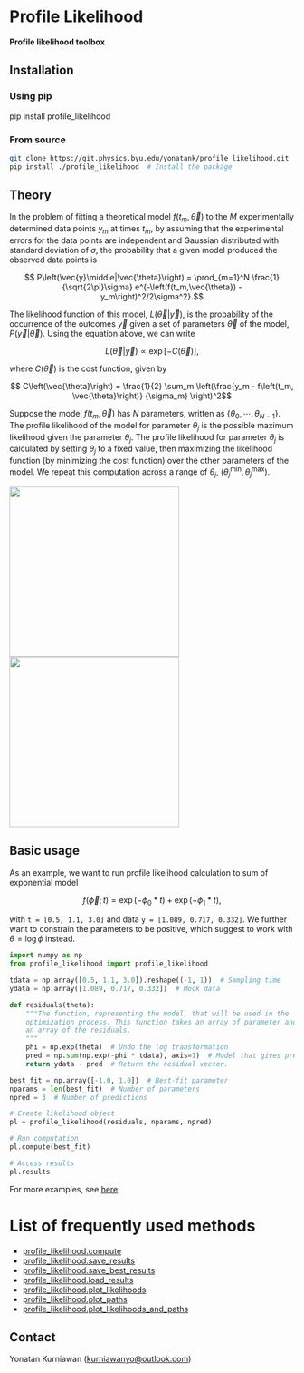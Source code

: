 # Profile Likelihood
**Profile likelihood toolbox**

## Installation
### Using pip
pip install profile_likelihood

### From source
```bash
git clone https://git.physics.byu.edu/yonatank/profile_likelihood.git
pip install ./profile_likelihood  # Install the package
```

## Theory
In the problem of fitting a theoretical model
$`f\left(t_m, \vec{\theta}\right)`$ to the $`M`$ experimentally
determined data points $`y_m`$ at times $`t_m`$, by assuming that the
experimental errors for the data points are independent and Gaussian
distributed with standard deviation of $`\sigma`$, the probability
that a given model produced the observed data points is

```math
    P\left(\vec{y}\middle|\vec{\theta}\right) =
		\prod_{m=1}^N \frac{1}{\sqrt{2\pi}\sigma}
        e^{-\left(f(t_m,\vec{\theta}) - y_m\right)^2/2\sigma^2}.
```

The likelihood function of this model,
$`L\left(\vec{\theta}\middle|\vec{y}\right)`$, is the probability of
the occurrence of the outcomes $`\vec{y}`$ given a set of parameters
$`\vec{\theta}`$ of the model,
$`P\left(\vec{y}\middle|\vec{\theta}\right)`$. Using the equation
above, we can write

```math
    L\left(\vec{\theta}\middle|\vec{y}\right) \propto
		\exp\left[ -C\left(\vec{\theta}\right) \right],
```

where $`C\left(\vec{\theta}\right)`$ is the cost function, given by

```math
    C\left(\vec{\theta}\right) = \frac{1}{2} \sum_m
        \left(\frac{y_m - f\left(t_m, \vec{\theta}\right)}
			{\sigma_m} \right)^2
```

Suppose the model $`f\left(t_m, \vec{\theta}\right)`$ has $`N`$
parameters, written as $`\{ \theta_0, \cdots, \theta_{N-1} \}`$. The
profile likelihood of the model for parameter $`\theta_j`$ is the
possible maximum likelihood given the parameter $`\theta_j`$. The
profile likelihood for parameter $`\theta_j`$ is calculated by setting
$`\theta_j`$ to a fixed value, then maximizing the likelihood function
(by minimizing the cost function) over the other parameters of the
model. We repeat this computation across a range of $`\theta_j`$,
$`\left(\theta_j^{\min}, \theta_j^{\max}\right)`$.

<img src="images/profile_likelihood_exp_xaxis.gif" width="300" height="300" />
<img src="images/profile_likelihood_exp_yaxis.gif" width="300" height="300" />

## Basic usage
As an example, we want to run profile likelihood calculation to sum of
exponential model
```math
    f(\vec{\phi}; t) = \exp(-\phi_0*t) + \exp(-\phi_1*t),
```
with `t = [0.5, 1.1, 3.0]` and data `y = [1.089, 0.717, 0.332]`.
We further want to constrain the parameters to be positive, which suggest to
work with $`\theta = \log{\phi}`$ instead.

``` python
import numpy as np
from profile_likelihood import profile_likelihood

tdata = np.array([0.5, 1.1, 3.0]).reshape((-1, 1))  # Sampling time
ydata = np.array([1.089, 0.717, 0.332])  # Mock data

def residuals(theta):
	"""The function, representing the model, that will be used in the
	optimization process. This function takes an array of parameter and return
	an array of the residuals.
	"""
	phi = np.exp(theta)  # Undo the log transformation
	pred = np.sum(np.exp(-phi * tdata), axis=1)  # Model that gives predictions
	return ydata - pred  # Return the residual vector.

best_fit = np.array([-1.0, 1.0])  # Best-fit parameter
nparams = len(best_fit)  # Number of parameters
npred = 3  # Number of predictions

# Create likelihood object
pl = profile_likelihood(residuals, nparams, npred)

# Run computation
pl.compute(best_fit)

# Access results
pl.results
```
For more examples, see [here](https://git.physics.byu.edu/yonatank/profile_likelihood/tree/master/examples).

# List of frequently used methods
* [profile_likelihood.compute](https://git.physics.byu.edu/yonatank/profile_likelihood/blob/master/profile_likelihood/compute.py#L23-211)
* [profile_likelihood.save_results](https://git.physics.byu.edu/yonatank/profile_likelihood/blob/master/profile_likelihood/profile_likelihood.py#L56-64)
* [profile_likelihood.save_best_results](https://git.physics.byu.edu/yonatank/profile_likelihood/blob/master/profile_likelihood/profile_likelihood.py#L66-74)
* [profile_likelihood.load_results](https://git.physics.byu.edu/yonatank/profile_likelihood/blob/master/profile_likelihood/profile_likelihood.py#L76-113)
* [profile_likelihood.plot_likelihoods](https://git.physics.byu.edu/yonatank/profile_likelihood/blob/master/profile_likelihood/plot.py#L13-118)
* [profile_likelihood.plot_paths](https://git.physics.byu.edu/yonatank/profile_likelihood/blob/master/profile_likelihood/plot.py#L120-227)
* [profile_likelihood.plot_likelihoods_and_paths](https://git.physics.byu.edu/yonatank/profile_likelihood/blob/master/profile_likelihood/plot.py#L229-311)

## Contact
Yonatan Kurniawan (kurniawanyo@outlook.com)
